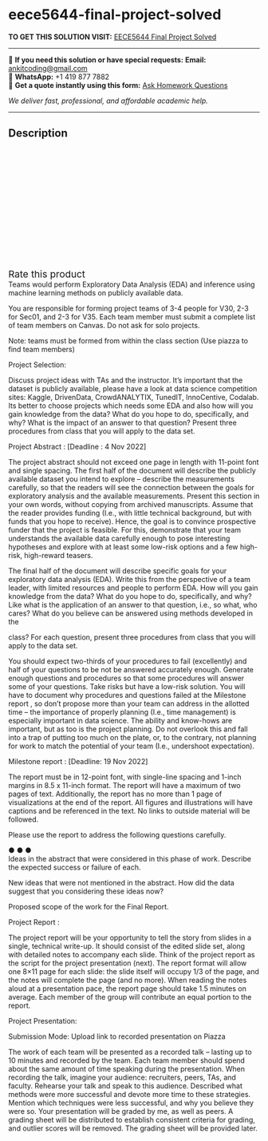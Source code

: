 # eece5644-final-project-solved
**TO GET THIS SOLUTION VISIT:** [EECE5644 Final Project Solved](https://www.ankitcodinghub.com/product/eece5644-final-project-solved/)


---

📩 **If you need this solution or have special requests:** **Email:** ankitcoding@gmail.com  
📱 **WhatsApp:** +1 419 877 7882  
📄 **Get a quote instantly using this form:** [Ask Homework Questions](https://www.ankitcodinghub.com/services/ask-homework-questions/)

*We deliver fast, professional, and affordable academic help.*

---

<h2>Description</h2>



<div class="kk-star-ratings kksr-auto kksr-align-center kksr-valign-top" data-payload="{&quot;align&quot;:&quot;center&quot;,&quot;id&quot;:&quot;101283&quot;,&quot;slug&quot;:&quot;default&quot;,&quot;valign&quot;:&quot;top&quot;,&quot;ignore&quot;:&quot;&quot;,&quot;reference&quot;:&quot;auto&quot;,&quot;class&quot;:&quot;&quot;,&quot;count&quot;:&quot;0&quot;,&quot;legendonly&quot;:&quot;&quot;,&quot;readonly&quot;:&quot;&quot;,&quot;score&quot;:&quot;0&quot;,&quot;starsonly&quot;:&quot;&quot;,&quot;best&quot;:&quot;5&quot;,&quot;gap&quot;:&quot;4&quot;,&quot;greet&quot;:&quot;Rate this product&quot;,&quot;legend&quot;:&quot;0\/5 - (0 votes)&quot;,&quot;size&quot;:&quot;24&quot;,&quot;title&quot;:&quot;EECE5644 Final Project Solved&quot;,&quot;width&quot;:&quot;0&quot;,&quot;_legend&quot;:&quot;{score}\/{best} - ({count} {votes})&quot;,&quot;font_factor&quot;:&quot;1.25&quot;}">

<div class="kksr-stars">

<div class="kksr-stars-inactive">
            <div class="kksr-star" data-star="1" style="padding-right: 4px">


<div class="kksr-icon" style="width: 24px; height: 24px;"></div>
        </div>
            <div class="kksr-star" data-star="2" style="padding-right: 4px">


<div class="kksr-icon" style="width: 24px; height: 24px;"></div>
        </div>
            <div class="kksr-star" data-star="3" style="padding-right: 4px">


<div class="kksr-icon" style="width: 24px; height: 24px;"></div>
        </div>
            <div class="kksr-star" data-star="4" style="padding-right: 4px">


<div class="kksr-icon" style="width: 24px; height: 24px;"></div>
        </div>
            <div class="kksr-star" data-star="5" style="padding-right: 4px">


<div class="kksr-icon" style="width: 24px; height: 24px;"></div>
        </div>
    </div>

<div class="kksr-stars-active" style="width: 0px;">
            <div class="kksr-star" style="padding-right: 4px">


<div class="kksr-icon" style="width: 24px; height: 24px;"></div>
        </div>
            <div class="kksr-star" style="padding-right: 4px">


<div class="kksr-icon" style="width: 24px; height: 24px;"></div>
        </div>
            <div class="kksr-star" style="padding-right: 4px">


<div class="kksr-icon" style="width: 24px; height: 24px;"></div>
        </div>
            <div class="kksr-star" style="padding-right: 4px">


<div class="kksr-icon" style="width: 24px; height: 24px;"></div>
        </div>
            <div class="kksr-star" style="padding-right: 4px">


<div class="kksr-icon" style="width: 24px; height: 24px;"></div>
        </div>
    </div>
</div>


<div class="kksr-legend" style="font-size: 19.2px;">
            <span class="kksr-muted">Rate this product</span>
    </div>
    </div>
<div class="page" title="Page 1">
<div class="section">
<div class="layoutArea">
<div class="column">
Teams would perform Exploratory Data Analysis (EDA) and inference using machine learning methods on publicly available data.

You are responsible for forming project teams of 3-4 people for V30, 2-3 for Sec01, and 2-3 for V35. Each team member must submit a complete list of team members on Canvas. Do not ask for solo projects.

Note: teams must be formed from within the class section (Use piazza to find team members)

Project Selection:

Discuss project ideas with TAs and the instructor. It’s important that the dataset is publicly available, please have a look at data science competition sites: Kaggle, DrivenData, CrowdANALYTIX, TunedIT, InnoCentive, Codalab. Its better to choose projects which needs some EDA and also how will you gain knowledge from the data? What do you hope to do, specifically, and why? What is the impact of an answer to that question? Present three procedures from class that you will apply to the data set.

Project Abstract : [Deadline : 4 Nov 2022]

The project abstract should not exceed one page in length with 11-point font and single spacing. The first half of the document will describe the publicly available dataset you intend to explore – describe the measurements carefully, so that the readers will see the connection between the goals for exploratory analysis and the available measurements. Present this section in your own words, without copying from archived manuscripts. Assume that the reader provides funding (I.e., with little technical background, but with funds that you hope to receive). Hence, the goal is to convince prospective funder that the project is feasible. For this, demonstrate that your team understands the available data carefully enough to pose interesting hypotheses and explore with at least some low-risk options and a few high-risk, high-reward teasers.

The final half of the document will describe specific goals for your exploratory data analysis (EDA). Write this from the perspective of a team leader, with limited resources and people to perform EDA. How will you gain knowledge from the data? What do you hope to do, specifically, and why? Like what is the application of an answer to that question, i.e., so what, who cares? What do you believe can be answered using methods developed in the

</div>
</div>
</div>
</div>
<div class="page" title="Page 2">
<div class="section">
<div class="layoutArea">
<div class="column">
class? For each question, present three procedures from class that you will apply to the data set.

You should expect two-thirds of your procedures to fail (excellently) and half of your questions to be not be answered accurately enough. Generate enough questions and procedures so that some procedures will answer some of your questions. Take risks but have a low-risk solution. You will have to document why procedures and questions failed at the Milestone report , so don’t propose more than your team can address in the allotted time – the importance of properly planning (I.e., time management) is especially important in data science. The ability and know-hows are important, but as too is the project planning. Do not overlook this and fall into a trap of putting too much on the plate, or, to the contrary, not planning for work to match the potential of your team (I.e., undershoot expectation).

Milestone report : [Deadline: 19 Nov 2022]

The report must be in 12-point font, with single-line spacing and 1-inch margins in 8.5 x 11-inch format. The report will have a maximum of two pages of text. Additionally, the report has no more than 1 page of visualizations at the end of the report. All figures and illustrations will have captions and be referenced in the text. No links to outside material will be followed.

Please use the report to address the following questions carefully.

</div>
</div>
<div class="layoutArea">
<div class="column">
● ● ●

</div>
<div class="column">
Ideas in the abstract that were considered in this phase of work. Describe the expected success or failure of each.

New ideas that were not mentioned in the abstract. How did the data suggest that you considering these ideas now?

Proposed scope of the work for the Final Report.

</div>
</div>
<div class="layoutArea">
<div class="column">
Project Report :

The project report will be your opportunity to tell the story from slides in a single, technical write-up. It should consist of the edited slide set, along with detailed notes to accompany each slide. Think of the project report as the script for the project presentation (next). The report format will allow one 8×11 page for each slide: the slide itself will occupy 1/3 of the page, and the notes will complete the page (and no more). When reading the notes aloud at a presentation pace, the report page should take 1.5 minutes on average. Each member of the group will contribute an equal portion to the report.

Project Presentation:

Submission Mode: Upload link to recorded presentation on Piazza

</div>
</div>
</div>
</div>
<div class="page" title="Page 3">
<div class="section">
<div class="layoutArea">
<div class="column">
The work of each team will be presented as a recorded talk – lasting up to 10 minutes and recorded by the team. Each team member should spend about the same amount of time speaking during the presentation. When recording the talk, imagine your audience: recruiters, peers, TAs, and faculty. Rehearse your talk and speak to this audience. Described what methods were more successful and devote more time to these strategies. Mention which techniques were less successful, and why you believe they were so. Your presentation will be graded by me, as well as peers. A grading sheet will be distributed to establish consistent criteria for grading, and outlier scores will be removed. The grading sheet will be provided later.

</div>
</div>
</div>
</div>
